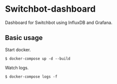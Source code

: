# Switchbot-dashboard

Dashboard for Switchbot using InfluxDB and Grafana.

## Basic usage

Start docker.

```
$ docker-compose up -d --build
```

Watch logs.

```
$ docker-compose logs -f
```
